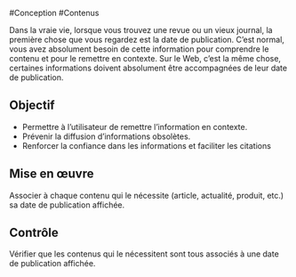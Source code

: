 
#Conception #Contenus

Dans la vraie vie, lorsque vous trouvez une revue ou un vieux journal, la première chose que vous regardez est la date de publication. C’est normal, vous avez absolument besoin de cette information pour comprendre le contenu et pour le remettre en contexte. Sur le Web, c’est la même chose, certaines informations doivent absolument être accompagnées de leur date de publication.

Objectif
--------

*   Permettre à l’utilisateur de remettre l’information en contexte.
*   Prévenir la diffusion d’informations obsolètes.
*   Renforcer la confiance dans les informations et faciliter les citations

Mise en œuvre
-------------

Associer à chaque contenu qui le nécessite (article, actualité, produit, etc.) sa date de publication affichée.

Contrôle
--------

Vérifier que les contenus qui le nécessitent sont tous associés à une date de publication affichée.
